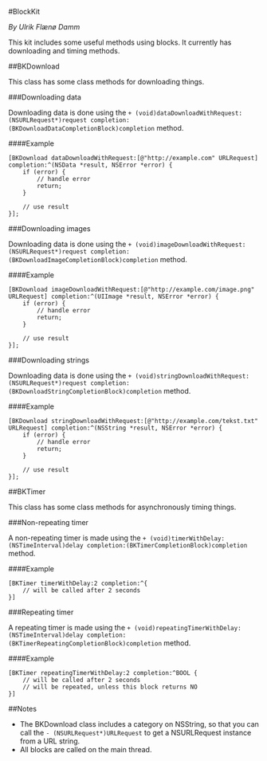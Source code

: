 #BlockKit

_By Ulrik Flænø Damm_

This kit includes some useful methods using blocks. It currently has downloading and timing methods.

##BKDownload

This class has some class methods for downloading things.

###Downloading data

Downloading data is done using the `+ (void)dataDownloadWithRequest:(NSURLRequest*)request completion:(BKDownloadDataCompletionBlock)completion` method.

####Example

	[BKDownload dataDownloadWithRequest:[@"http://example.com" URLRequest] completion:^(NSData *result, NSError *error) {
		if (error) {
			// handle error
			return;
		}
	
		// use result
	}];


###Downloading images

Downloading data is done using the `+ (void)imageDownloadWithRequest:(NSURLRequest*)request completion:(BKDownloadImageCompletionBlock)completion` method.

####Example

	[BKDownload imageDownloadWithRequest:[@"http://example.com/image.png" URLRequest] completion:^(UIImage *result, NSError *error) {
		if (error) {
			// handle error
			return;
		}

		// use result
	}];

###Downloading strings

Downloading data is done using the `+ (void)stringDownloadWithRequest:(NSURLRequest*)request completion:(BKDownloadStringCompletionBlock)completion` method.

####Example

	[BKDownload stringDownloadWithRequest:[@"http://example.com/tekst.txt" URLRequest] completion:^(NSString *result, NSError *error) {
		if (error) {
			// handle error
			return;
		}

		// use result
	}];

##BKTimer

This class has some class methods for asynchronously timing things.

###Non-repeating timer

A non-repeating timer is made using the `+ (void)timerWithDelay:(NSTimeInterval)delay completion:(BKTimerCompletionBlock)completion` method.

####Example

	[BKTimer timerWithDelay:2 completion:^{
		// will be called after 2 seconds
	}]


###Repeating timer

A repeating timer is made using the `+ (void)repeatingTimerWithDelay:(NSTimeInterval)delay completion:(BKTimerRepeatingCompletionBlock)completion` method.

####Example

	[BKTimer repeatingTimerWithDelay:2 completion:^BOOL {
		// will be called after 2 seconds
		// will be repeated, unless this block returns NO
	}]

##Notes

- The BKDownload class includes a category on NSString, so that you can call the `- (NSURLRequest*)URLRequest` to get a NSURLRequest instance from a URL string.
- All blocks are called on the main thread.

